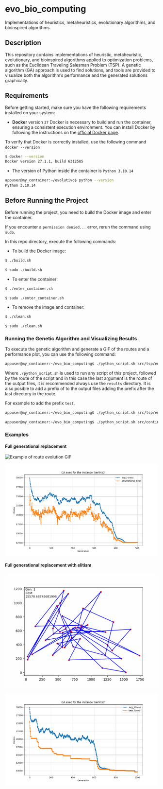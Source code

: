 # evo_bio_computing
Implementations of heuristics, metaheuristics, evolutionary algorithms, and
bioinspired algorithms.

## Description
This repository contains implementations of heuristic, metaheuristic,
evolutionary, and bioinspired algorithms applied to optimization problems,
such as the Euclidean Traveling Salesman Problem (TSP). A genetic
algorithm (GA) approach is used to find solutions, and tools are provided
to visualize both the algorithm’s performance and the generated solutions
graphically.

## Requirements

Before getting started, make sure you have the following requirements
installed on your system:

- **Docker** version `27` Docker is necessary to build and run the
    container, ensuring a consistent execution environment. You can install
    Docker by following the instructions on the
    [official Docker page](https://docs.docker.com/get-docker/).

To verify that Docker is correctly installed, use the following
command `docker --version`

```bash
$ docker --version
Docker version 27.1.1, build 6312585
```

- The version of Python inside the container is `Python 3.10.14`

```bash
appuser@my_container:~/evolutivo$ python --version
Python 3.10.14
```

## Before Running the Project

Before running the project, you need to build the Docker image and enter the container.

If you encounter a `permission denied...` error, rerun the command using `sudo`.

In this repo directory, execute the following commands:

- To build the Docker image:
```bash
$ ./build.sh
```

```bash
$ sudo ./build.sh
```

- To enter the container:

```bash
$ ./enter_container.sh
```

```bash
$ sudo ./enter_container.sh
```

- To remove the image and container:

```bash
$ ./clean.sh
```

```bash
$ sudo ./clean.sh
```

### Running the Genetic Algorithm and Visualizing Results

To execute the genetic algorithm and generate a GIF of the routes and a
performance plot, you can use the following command:

```bash
appuser@my_container:~/evo_bio_computing$ ./python_script.sh src/tsp/euclidean_tsp_ga_exec.py instances/euc_TSP/berlin52.tsp results/ "{'pop_size': 150, 'n_generations': 500, 'seed': 12345}"
```

Where `./python_script.sh` is used to run any script of this project, followed by the
route of the script and in this case the last argument is the route of the output files,
it is recommended always use the `results` directory. It is also posible to add a prefix of
to the output files adding the prefix after the last directory in the route.

For example to add the prefix `test`.

```bash
appuser@my_container:~/evo_bio_computing$ ./python_script.sh src/tsp/euclidean_tsp_ga_exec.py instances/euc_TSP/berlin52.tsp results/test "{'pop_size': 150, 'n_generations': 500, 'seed': None}"
```

```bash
appuser@my_container:~/evo_bio_computing$ ./python_script.sh src/continuous/f_cont_ga_exec.py results/ "{'f': 'ackley', 'pop_size': 100, 'gens': 70, 'mutation_p': 0.05, 'dim': 2, 'n_bits': 20, 'interval': (-30.0, 30.0), 'crossover_n_p': 5, 'seed': 9876}"
```


### Examples

#### Full generational replacement
![Example of route evolution GIF](results/output_sample_berlin52.gif)

![Performance plot](results/output_sample_berlin52_GA_plot.png)

#### Full generational replacement with elitism
![Another example of route evolution GIF](results/output_sample2_berlin52.gif)

![Performance plot](results/output_sample2_berlin52_GA_plot.png)
